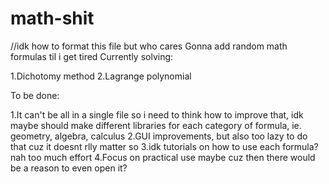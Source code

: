 # math-shit
//idk how to format this file but who cares
Gonna add random math formulas til i get tired
Currently solving:

1.Dichotomy method 
2.Lagrange polynomial

To be done:

1.It can't be all in a single file so i need to think how to improve that, idk maybe should make different libraries for each category of formula, 
ie. geometry, algebra, calculus
2.GUI improvements, but also too lazy to do that cuz it doesnt rlly matter so
3.idk tutorials on how to use each formula? nah too much effort
4.Focus on practical use maybe cuz then there would be a reason to even open it?
